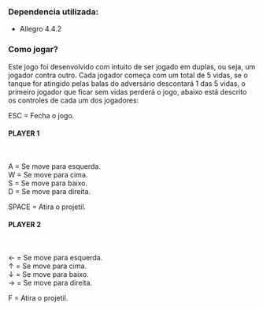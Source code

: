 <h3><b>Dependencia utilizada:</b></h3>

- Allegro 4.4.2

<h3><b>Como jogar?</b></h3>

Este jogo foi desenvolvido com intuito de ser jogado em duplas, ou seja, um jogador contra outro. Cada jogador começa com um total de 5 vidas, 
se o tanque for atingido pelas balas do adversário descontará 1 das 5 vidas, o primeiro jogador que ficar sem vidas perderá o jogo, abaixo está 
descrito os controles de cada um dos jogadores:

ESC = Fecha o jogo.

<h4><b>PLAYER 1</b></h4><br>

A = Se move para esquerda.<br>
W = Se move para cima.<br>
S = Se move para baixo.<br>
D = Se move para direita.<br>

SPACE = Atira o projetil.

<h4><b>PLAYER 2</b></h4><br>

← = Se move para esquerda.<br>
↑ = Se move para cima.<br>
↓ = Se move para baixo.<br>
→ = Se move para direita.<br>

F = Atira o projetil.
